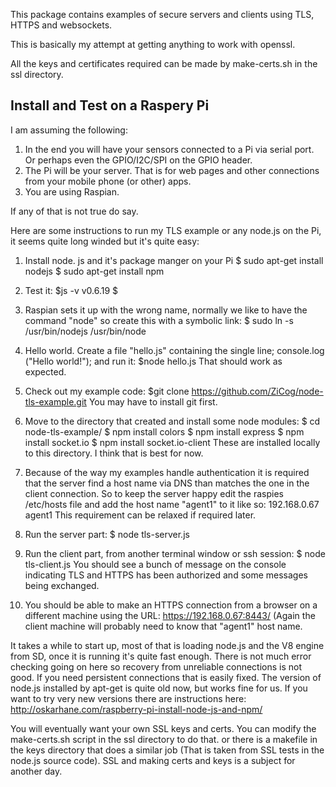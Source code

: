This package contains examples of secure servers and clients using TLS, HTTPS and websockets.

This is basically my attempt at getting anything to work with openssl.

All the keys and certificates required can be made by make-certs.sh in the ssl directory.


Install and Test on a Raspery Pi
--------------------------------

I am assuming the following:
1) In the end you will have your sensors connected to a Pi via serial port. Or perhaps even the  GPIO/I2C/SPI on the GPIO header.
2) The Pi will be your server. That is for web pages and other connections from your mobile phone (or other) apps.
3) You are using Raspian. 

If any of that is not true do say.

Here are some instructions to run my TLS example or any node.js on the Pi, it seems quite long winded but it's quite easy:

1) Install node. js and it's package manger on your Pi
    $ sudo apt-get install  nodejs
    $ sudo apt-get install npm
2) Test it:
    $js -v
    v0.6.19
    $
3) Raspian sets it up with the wrong name, normally we like to have the command "node" so create this with a symbolic link:
    $ sudo ln -s /usr/bin/nodejs /usr/bin/node
4) Hello world. Create a file "hello.js" containing the single line;
    console.log ("Hello world!");
and run it:
    $node  hello.js
That should work as expected.

5) Check out my example code:
    $git clone https://github.com/ZiCog/node-tls-example.git
You may have to install git first.

6) Move to the directory that created and install some node modules:
    $ cd node-tls-example/
    $ npm install colors
    $ npm install express
    $ npm install socket.io
    $ npm install socket.io-client
These are installed locally to this directory. I think that is best for now.

7) Because of the way my examples handle authentication it is required that the server find a host name via DNS than matches the one in the client connection.  So to keep the server happy edit the raspies  /etc/hosts  file and add the host name "agent1" to it like so:
    192.168.0.67    agent1
This requirement can be relaxed if required later.

8) Run the server part:
    $ node tls-server.js
9) Run the client part, from another terminal window or ssh session:
    $ node tls-client.js
You should see a bunch of message on the console indicating TLS and HTTPS has been authorized and some messages being exchanged.

10) You should be able to make an HTTPS connection from a browser on a different machine using the URL:
    https://192.168.0.67:8443/
(Again the client machine will probably need to know that "agent1" host name.
 
It takes a while to start up, most of that is loading node.js and the V8 engine from SD, once it is running it's quite fast enough.
There is not much error checking going on here so recovery from unreliable connections is not good. If you need persistent connections that is easily fixed.
The version of node.js installed by apt-get is quite old now, but works fine for us. If you want to try very new versions there are instructions here:   http://oskarhane.com/raspberry-pi-install-node-js-and-npm/

You will eventually want your own SSL keys and certs. You can modify the make-certs.sh script in the ssl directory to do that. or there is a makefile in the keys directory that does a similar job (That is taken from SSL tests in the node.js source code).
SSL and making certs and keys is a subject for another day.

